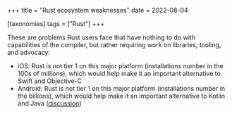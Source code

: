 +++
title = "Rust ecosystem weaknesses"
date = 2022-08-04

[taxonomies]
tags = ["Rust"]
+++

These are problems Rust users face that have nothing to do with capabilities of the compiler,
but rather requiring work on libraries, tooling, and advocacy:

- iOS: Rust is not tier 1 on this major platform
  (installations number in the 100s of millions),
  which would help make it an important alternative to Swift and Objective-C
- Android: Rust is not tier 1 on this major platform
  (installations number in the billions),
  which would help make it an important alternative to Kotlin and Java
  ([discussion])

[discussion]: https://github.com/android/ndk/issues/1742
